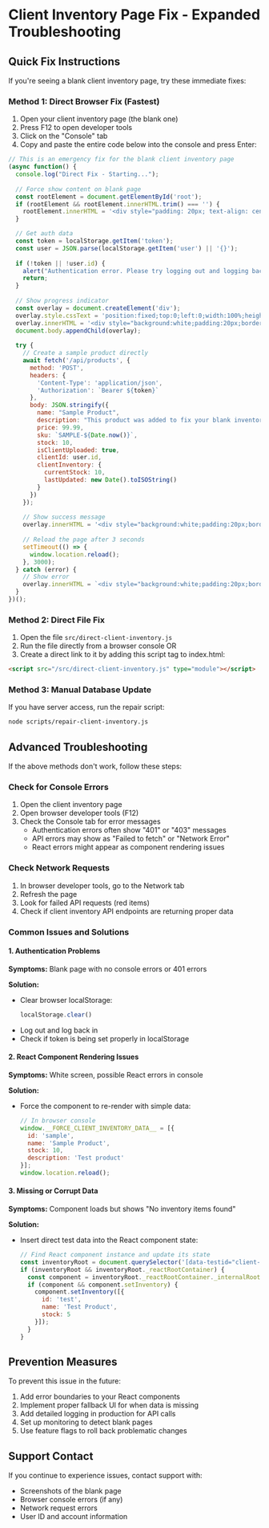 # Client Inventory Page Fix - Expanded Troubleshooting

## Quick Fix Instructions

If you're seeing a blank client inventory page, try these immediate fixes:

### Method 1: Direct Browser Fix (Fastest)

1. Open your client inventory page (the blank one)
2. Press F12 to open developer tools
3. Click on the "Console" tab
4. Copy and paste the entire code below into the console and press Enter:

```javascript
// This is an emergency fix for the blank client inventory page
(async function() {
  console.log("Direct Fix - Starting...");
  
  // Force show content on blank page
  const rootElement = document.getElementById('root');
  if (rootElement && rootElement.innerHTML.trim() === '') {
    rootElement.innerHTML = '<div style="padding: 20px; text-align: center;"><h2>Loading Client Inventory...</h2></div>';
  }

  // Get auth data
  const token = localStorage.getItem('token');
  const user = JSON.parse(localStorage.getItem('user') || '{}');
  
  if (!token || !user.id) {
    alert("Authentication error. Please try logging out and logging back in.");
    return;
  }
  
  // Show progress indicator
  const overlay = document.createElement('div');
  overlay.style.cssText = 'position:fixed;top:0;left:0;width:100%;height:100%;background:rgba(0,0,0,0.5);z-index:9999;display:flex;align-items:center;justify-content:center;';
  overlay.innerHTML = '<div style="background:white;padding:20px;border-radius:8px;text-align:center;"><h3>Fixing Inventory Display</h3><p>Please wait...</p></div>';
  document.body.appendChild(overlay);
  
  try {
    // Create a sample product directly
    await fetch('/api/products', {
      method: 'POST',
      headers: {
        'Content-Type': 'application/json',
        'Authorization': `Bearer ${token}`
      },
      body: JSON.stringify({
        name: "Sample Product",
        description: "This product was added to fix your blank inventory",
        price: 99.99,
        sku: `SAMPLE-${Date.now()}`,
        stock: 10,
        isClientUploaded: true,
        clientId: user.id,
        clientInventory: {
          currentStock: 10,
          lastUpdated: new Date().toISOString()
        }
      })
    });
    
    // Show success message
    overlay.innerHTML = '<div style="background:white;padding:20px;border-radius:8px;text-align:center;"><h3>Fix Applied!</h3><p>Reloading page in 3 seconds...</p></div>';
    
    // Reload the page after 3 seconds
    setTimeout(() => {
      window.location.reload();
    }, 3000);
  } catch (error) {
    // Show error
    overlay.innerHTML = `<div style="background:white;padding:20px;border-radius:8px;text-align:center;"><h3>Error</h3><p>${error.message}</p><button onclick="window.location.reload()">Reload</button></div>`;
  }
})();
```

### Method 2: Direct File Fix

1. Open the file `src/direct-client-inventory.js`
2. Run the file directly from a browser console OR
3. Create a direct link to it by adding this script tag to index.html:

```html
<script src="/src/direct-client-inventory.js" type="module"></script>
```

### Method 3: Manual Database Update

If you have server access, run the repair script:

```bash
node scripts/repair-client-inventory.js
```

## Advanced Troubleshooting

If the above methods don't work, follow these steps:

### Check for Console Errors

1. Open the client inventory page
2. Open browser developer tools (F12)
3. Check the Console tab for error messages
   - Authentication errors often show "401" or "403" messages
   - API errors may show as "Failed to fetch" or "Network Error"
   - React errors might appear as component rendering issues

### Check Network Requests

1. In browser developer tools, go to the Network tab
2. Refresh the page
3. Look for failed API requests (red items)
4. Check if client inventory API endpoints are returning proper data

### Common Issues and Solutions

#### 1. Authentication Problems

**Symptoms:** Blank page with no console errors or 401 errors

**Solution:**
- Clear browser localStorage: 
  ```javascript
  localStorage.clear()
  ```
- Log out and log back in
- Check if token is being set properly in localStorage

#### 2. React Component Rendering Issues

**Symptoms:** White screen, possible React errors in console

**Solution:**
- Force the component to re-render with simple data:
  ```javascript
  // In browser console
  window.__FORCE_CLIENT_INVENTORY_DATA__ = [{
    id: 'sample',
    name: 'Sample Product', 
    stock: 10, 
    description: 'Test product'
  }];
  window.location.reload();
  ```

#### 3. Missing or Corrupt Data

**Symptoms:** Component loads but shows "No inventory items found"

**Solution:**
- Insert direct test data into the React component state:
  ```javascript
  // Find React component instance and update its state
  const inventoryRoot = document.querySelector('[data-testid="client-inventory"]');
  if (inventoryRoot && inventoryRoot._reactRootContainer) {
    const component = inventoryRoot._reactRootContainer._internalRoot.current.child;
    if (component && component.setInventory) {
      component.setInventory([{
        id: 'test',
        name: 'Test Product',
        stock: 5
      }]);
    }
  }
  ```

## Prevention Measures

To prevent this issue in the future:

1. Add error boundaries to your React components
2. Implement proper fallback UI for when data is missing
3. Add detailed logging in production for API calls
4. Set up monitoring to detect blank pages
5. Use feature flags to roll back problematic changes

## Support Contact

If you continue to experience issues, contact support with:
- Screenshots of the blank page
- Browser console errors (if any)
- Network request errors
- User ID and account information 